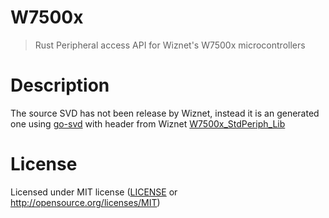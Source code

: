 # W7500x
> Rust Peripheral access API for Wiznet's W7500x microcontrollers

# Description

The source SVD has not been release by Wiznet, instead it is an generated one using [go-svd](https://github.com/GPTechinno/go-svd) with header from Wiznet [W7500x_StdPeriph_Lib](https://github.com/Wiznet/W7500x_StdPeriph_Lib)

# License

Licensed under MIT license ([LICENSE](LICENSE) or http://opensource.org/licenses/MIT)

